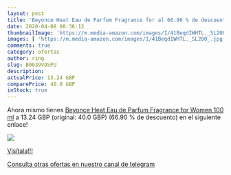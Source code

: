 ```yaml
---
layout: post
title: 'Beyonce Heat Eau de Parfum Fragrance for al 66.90 % de descuento'
date: 2020-04-08 08:36:12
thumbnailImage: 'https://m.media-amazon.com/images/I/41BeqdIWHTL._SL200_.jpg'
images: [ 'https://m.media-amazon.com/images/I/41BeqdIWHTL._SL200_.jpg' ]
comments: true
category: ofertas
author: ring
slug: B0039VOSPU
description:
actualPrice: 13.24 GBP
comparePrice: 40.0 GBP
inStock: true
---
```


Ahora mismo tienes [Beyonce Heat Eau de Parfum Fragrance for Women  100 ml](https://www.amazon.com/dp/B0039VOSPU/?tag=redken08-20) a 13.24 GBP (original: 40.0 GBP) (66.90 %  de descuento) en el siguiente enlace!

[![](https://m.media-amazon.com/images/I/41BeqdIWHTL._SL200_.jpg)](https://www.amazon.com/dp/B0039VOSPU/?tag=redken08-20)

[Visítala!!!](https://www.amazon.com/dp/B0039VOSPU/?tag=redken08-20)

[Consulta otras ofertas en nuestro canal de telegram](https://t.me/s/ofertas25)

